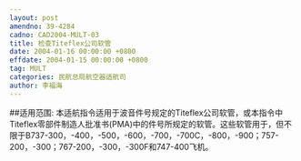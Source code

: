```yaml
---
layout: post
amendno: 39-4284
cadno: CAD2004-MULT-03
title: 检查Titeflex公司软管
date: 2004-01-16 00:00:00 +0800
effdate: 2004-01-15 00:00:00 +0800
tag: MULT
categories: 民航总局航空器适航司
author: 李福海
---
```


##适用范围:
本适航指令适用于波音件号规定的Titeflex公司软管，或本指令中Titeflex零部件制造人批准书(PMA)中的件号所规定的软管。这些软管用于，但不限于B737-300，-400，-500，-600，-700，-700C，-800，-900；757-200，-300；767-200，-300，-300F和747-400飞机。

